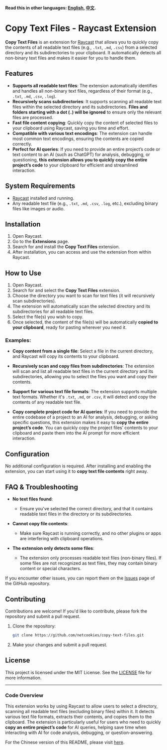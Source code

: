**Read this in other languages: [English](README.md), [中文](README_zh.md).**

# Copy Text Files - Raycast Extension

**Copy Text Files** is an extension for [Raycast](https://www.raycast.com) that allows you to quickly copy the contents of all readable text files (e.g., `.txt`, `.md`, `.csv`) from a selected directory and its subdirectories to your clipboard. It automatically detects all non-binary text files and makes it easier for you to handle them.

## Features

- **Supports all readable text files**: The extension automatically identifies and handles all non-binary text files, regardless of their format (e.g., `.txt`, `.md`, `.csv`, `.log`).
- **Recursively scans subdirectories**: It supports scanning all readable text files within the selected directory and its subdirectories. **Files and folders starting with a dot (`.`) will be ignored** to ensure only the relevant files are processed.
- **Fast file content copying**: Quickly copy the content of selected files to your clipboard using Raycast, saving you time and effort.
- **Compatible with various text encodings**: The extension can handle most common text encodings, ensuring the contents are copied correctly.
- **Perfect for AI queries**: If you need to provide an entire project’s code or text content to an AI (such as ChatGPT) for analysis, debugging, or questioning, **this extension allows you to quickly copy the entire project’s code** to your clipboard for efficient and streamlined interaction.

## System Requirements

- [Raycast](https://www.raycast.com) installed and running.
- Any readable text file (e.g., `.txt`, `.md`, `.csv`, `.log`, etc.), excluding binary files like images or audio.

## Installation

1. Open Raycast.
2. Go to the **Extensions** page.
3. Search for and install the **Copy Text Files** extension.
4. After installation, you can access and use the extension from within Raycast.

## How to Use

1. Open Raycast.
2. Search for and select the **Copy Text Files** extension.
3. Choose the directory you want to scan for text files (it will recursively scan subdirectories).
4. The extension will automatically scan the selected directory and its subdirectories for all readable text files.
5. Select the file(s) you wish to copy.
6. Once selected, the content of the file(s) will be automatically **copied to your clipboard**, ready for pasting wherever you need it.

### Examples:

- **Copy content from a single file**: Select a file in the current directory, and Raycast will copy its contents to your clipboard.
  
- **Recursively scan and copy files from subdirectories**: The extension will scan and list all readable text files in the current directory and its subdirectories, allowing you to select the files you want and copy their contents.

- **Support for various text file formats**: The extension supports multiple text formats. Whether it's `.txt`, `.md`, or `.csv`, it will detect and copy the contents of any readable text file.

- **Copy complete project code for AI queries**: If you need to provide the entire codebase of a project to an AI for analysis, debugging, or asking specific questions, this extension makes it easy to **copy the entire project’s code**. You can quickly copy the project files’ contents to your clipboard and paste them into the AI prompt for more efficient interaction.

## Configuration

No additional configuration is required. After installing and enabling the extension, you can start using it to **copy text file contents** right away.

## FAQ & Troubleshooting

- **No text files found**:
  - Ensure you've selected the correct directory, and that it contains readable text files in the directory or its subdirectories.
  
- **Cannot copy file contents**:
  - Make sure Raycast is running correctly, and no other plugins or apps are interfering with clipboard operations.
  
- **The extension only detects some files**:
  - The extension only processes readable text files (non-binary files). If some files are not recognized as text files, they may contain binary content or special characters.

If you encounter other issues, you can report them on the [Issues](https://github.com/netcookies/copy-text-files/issues) page of the GitHub repository.

## Contributing

Contributions are welcome! If you'd like to contribute, please fork the repository and submit a pull request.

1. Clone the repository:
   ```bash
   git clone https://github.com/netcookies/copy-text-files.git
   ```
2. Make your changes and submit a pull request.

## License

This project is licensed under the MIT License. See the [LICENSE](LICENSE) file for more information.

---

### Code Overview

This extension works by using Raycast to allow users to select a directory, scanning all readable text files (excluding binary files) within it. It detects various text file formats, extracts their contents, and copies them to the clipboard. The extension is particularly useful for users who need to quickly **copy an entire project’s code** for AI queries, helping save time when interacting with AI for code analysis, debugging, or question-answering.

For the Chinese version of this README, please visit [here](link_to_chinese_version).
